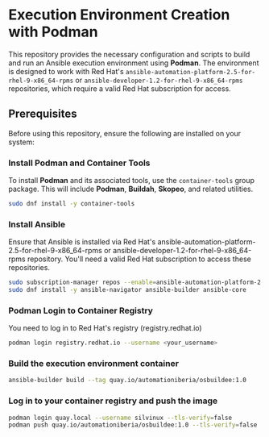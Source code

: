 # Execution Environment Creation with Podman

This repository provides the necessary configuration and scripts to build and run an Ansible execution environment using **Podman**. The environment is designed to work with Red Hat's `ansible-automation-platform-2.5-for-rhel-9-x86_64-rpms` or `ansible-developer-1.2-for-rhel-9-x86_64-rpms` repositories, which require a valid Red Hat subscription for access.

## Prerequisites

Before using this repository, ensure the following are installed on your system:

### Install Podman and Container Tools

To install **Podman** and its associated tools, use the `container-tools` group package. This will include **Podman**, **Buildah**, **Skopeo**, and related utilities.

```bash
sudo dnf install -y container-tools
```

### Install Ansible

Ensure that Ansible is installed via Red Hat's ansible-automation-platform-2.5-for-rhel-9-x86_64-rpms or ansible-developer-1.2-for-rhel-9-x86_64-rpms repository. You'll need a valid Red Hat subscription to access these repositories.

```bash
sudo subscription-manager repos --enable=ansible-automation-platform-2.5-for-rhel-9-x86_64-rpms
sudo dnf install -y ansible-navigator ansible-builder ansible-core
```
### Podman Login to Container Registry

You need to log in to Red Hat's registry (registry.redhat.io)

```bash
podman login registry.redhat.io --username <your_username>
```

### Build the execution environment container

```bash
ansible-builder build --tag quay.io/automationiberia/osbuildee:1.0
```

### Log in to your container registry and push the image
```bash
podman login quay.local --username silvinux --tls-verify=false
podman push quay.io/automationiberia/osbuildee:1.0 --tls-verify=false
```


